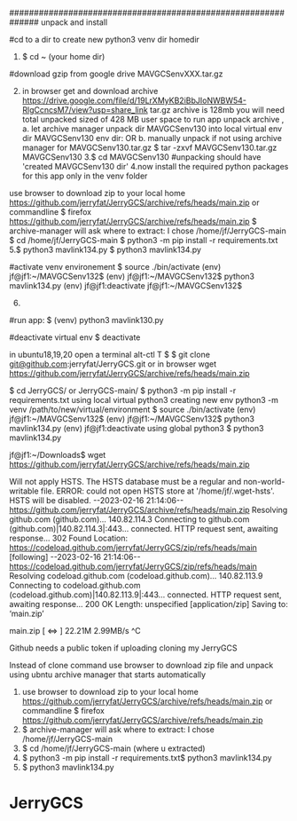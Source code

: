 ##############################################################
unpack and install

  #cd to a dir to create new python3 venv dir homedir
1. $ cd ~ (your home dir)

  #download gzip from google drive MAVGCSenvXXX.tar.gz 
  
2. in browser get and download archive https://drive.google.com/file/d/19LrXMyKB2iBbJIoNWBW54-RlgCcncsM7/view?usp=share_link 
tar.gz archive is 128mb you will need total unpacked sized of 428 MB user space to run app
unpack archive , a. let archive manager unpack dir MAVGCSenv130 into local virtual env dir MAVGCSenv130 env dir:
OR b. manually unpack if not using archive manager for MAVGCSenv130.tar.gz  $ tar -zxvf  MAVGCSenv130.tar.gz MAVGCSenv130
3.$ cd MAVGCSenv130         #unpacking should have 'created MAVGCSenv130 dir'
4.now install the required python packages for this app only in the venv folder

 
  use browser to download zip to your local home https://github.com/jerryfat/JerryGCS/archive/refs/heads/main.zip 
  or commandline 
$ firefox https://github.com/jerryfat/JerryGCS/archive/refs/heads/main.zip
$ archive-manager will ask where to extract: I chose /home/jf/JerryGCS-main
$ cd /home/jf/JerryGCS-main
$ python3 -m pip install -r requirements.txt
5.$ python3 mavlink134.py
$ python3 mavlink134.py
 
  #activate venv environement
$ source ./bin/activate
(env) jf@jf1:~/MAVGCSenv132$ 
(env) jf@jf1:~/MAVGCSenv132$ python3 mavlink134.py
(env) jf@jf1:deactivate
jf@jf1:~/MAVGCSenv132$ 

6.
  #run app:
$ (venv) python3 mavlink130.py

  #deactivate virtual env
$ deactivate 

in ubuntu18,19,20 open a terminal alt-ctl T
$ 
$ git clone git@github.com:jerryfat/JerryGCS.git
or
in browser 
wget https://github.com/jerryfat/JerryGCS/archive/refs/heads/main.zip

$ cd JerryGCS/ or JerryGCS-main/
$ python3 -m pip install -r requirements.txt
using local virtual python3
creating new env
python3 -m venv /path/to/new/virtual/environment
$ source ./bin/activate
(env) jf@jf1:~/MAVGCSenv132$ 
(env) jf@jf1:~/MAVGCSenv132$ python3 mavlink134.py
(env) jf@jf1:deactivate
using global python3
$ python3 mavlink134.py 
 
 jf@jf1:~/Downloads$ wget https://github.com/jerryfat/JerryGCS/archive/refs/heads/main.zip
 
Will not apply HSTS. The HSTS database must be a regular and non-world-writable file.
ERROR: could not open HSTS store at '/home/jf/.wget-hsts'. HSTS will be disabled.
--2023-02-16 21:14:06--  https://github.com/jerryfat/JerryGCS/archive/refs/heads/main.zip
Resolving github.com (github.com)... 140.82.114.3
Connecting to github.com (github.com)|140.82.114.3|:443... connected.
HTTP request sent, awaiting response... 302 Found
Location: https://codeload.github.com/jerryfat/JerryGCS/zip/refs/heads/main [following]
--2023-02-16 21:14:06--  https://codeload.github.com/jerryfat/JerryGCS/zip/refs/heads/main
Resolving codeload.github.com (codeload.github.com)... 140.82.113.9
Connecting to codeload.github.com (codeload.github.com)|140.82.113.9|:443... connected.
HTTP request sent, awaiting response... 200 OK
Length: unspecified [application/zip]
Saving to: ‘main.zip’

main.zip                [  <=>               ]  22.21M  2.99MB/s               ^C



 Github needs a public token if uploading cloning my JerryGCS

Instead of clone command use browser to download zip file and unpack using ubntu archive manager that starts automatically

 1. use browser to download zip to your local home https://github.com/jerryfat/JerryGCS/archive/refs/heads/main.zip
  or commandline
  $ firefox https://github.com/jerryfat/JerryGCS/archive/refs/heads/main.zip
 2. $ archive-manager will ask where to extract: I chose /home/jf/JerryGCS-main
 3. $ cd /home/jf/JerryGCS-main (where u extracted)
 4. $ python3 -m pip install -r requirements.txt$ python3 mavlink134.py
 5. $ python3 mavlink134.py
# JerryGCS
